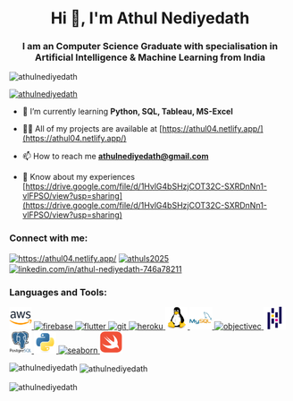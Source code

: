 <h1 align="center">Hi 👋, I'm Athul Nediyedath</h1>
<h3 align="center">I am an Computer Science Graduate with specialisation in Artificial Intelligence & Machine Learning from India</h3>

<p align="left"> <img src="https://komarev.com/ghpvc/?username=athulnediyedath&label=Profile%20views&color=0e75b6&style=flat" alt="athulnediyedath" /> </p>

<p align="left"> <a href="https://github.com/ryo-ma/github-profile-trophy"><img src="https://github-profile-trophy.vercel.app/?username=athulnediyedath" alt="athulnediyedath" /></a> </p>

- 🌱 I’m currently learning **Python, SQL, Tableau, MS-Excel**

- 👨‍💻 All of my projects are available at [https://athul04.netlify.app/](https://athul04.netlify.app/)

- 📫 How to reach me **athulnediyedath@gmail.com**

- 📄 Know about my experiences [https://drive.google.com/file/d/1HvlG4bSHzjCOT32C-SXRDnNn1-vlFPSO/view?usp=sharing](https://drive.google.com/file/d/1HvlG4bSHzjCOT32C-SXRDnNn1-vlFPSO/view?usp=sharing)

<h3 align="left">Connect with me:</h3>
<p align="left">
<a href="https://dev.to/https://athul04.netlify.app/" target="blank"><img align="center" src="https://raw.githubusercontent.com/rahuldkjain/github-profile-readme-generator/master/src/images/icons/Social/devto.svg" alt="https://athul04.netlify.app/" height="30" width="40" /></a>
<a href="https://twitter.com/athuls2025" target="blank"><img align="center" src="https://raw.githubusercontent.com/rahuldkjain/github-profile-readme-generator/master/src/images/icons/Social/twitter.svg" alt="athuls2025" height="30" width="40" /></a>
<a href="https://linkedin.com/in/linkedin.com/in/athul-nediyedath-746a78211" target="blank"><img align="center" src="https://raw.githubusercontent.com/rahuldkjain/github-profile-readme-generator/master/src/images/icons/Social/linked-in-alt.svg" alt="linkedin.com/in/athul-nediyedath-746a78211" height="30" width="40" /></a>
</p>

<h3 align="left">Languages and Tools:</h3>
<p align="left"> <a href="https://aws.amazon.com" target="_blank" rel="noreferrer"> <img src="https://raw.githubusercontent.com/devicons/devicon/master/icons/amazonwebservices/amazonwebservices-original-wordmark.svg" alt="aws" width="40" height="40"/> </a> <a href="https://firebase.google.com/" target="_blank" rel="noreferrer"> <img src="https://www.vectorlogo.zone/logos/firebase/firebase-icon.svg" alt="firebase" width="40" height="40"/> </a> <a href="https://flutter.dev" target="_blank" rel="noreferrer"> <img src="https://www.vectorlogo.zone/logos/flutterio/flutterio-icon.svg" alt="flutter" width="40" height="40"/> </a> <a href="https://git-scm.com/" target="_blank" rel="noreferrer"> <img src="https://www.vectorlogo.zone/logos/git-scm/git-scm-icon.svg" alt="git" width="40" height="40"/> </a> <a href="https://heroku.com" target="_blank" rel="noreferrer"> <img src="https://www.vectorlogo.zone/logos/heroku/heroku-icon.svg" alt="heroku" width="40" height="40"/> </a> <a href="https://www.linux.org/" target="_blank" rel="noreferrer"> <img src="https://raw.githubusercontent.com/devicons/devicon/master/icons/linux/linux-original.svg" alt="linux" width="40" height="40"/> </a> <a href="https://www.mysql.com/" target="_blank" rel="noreferrer"> <img src="https://raw.githubusercontent.com/devicons/devicon/master/icons/mysql/mysql-original-wordmark.svg" alt="mysql" width="40" height="40"/> </a> <a href="https://developer.apple.com/library/archive/documentation/Cocoa/Conceptual/ProgrammingWithObjectiveC/Introduction/Introduction.html" target="_blank" rel="noreferrer"> <img src="https://www.vectorlogo.zone/logos/apple_objectivec/apple_objectivec-icon.svg" alt="objectivec" width="40" height="40"/> </a> <a href="https://pandas.pydata.org/" target="_blank" rel="noreferrer"> <img src="https://raw.githubusercontent.com/devicons/devicon/2ae2a900d2f041da66e950e4d48052658d850630/icons/pandas/pandas-original.svg" alt="pandas" width="40" height="40"/> </a> <a href="https://www.postgresql.org" target="_blank" rel="noreferrer"> <img src="https://raw.githubusercontent.com/devicons/devicon/master/icons/postgresql/postgresql-original-wordmark.svg" alt="postgresql" width="40" height="40"/> </a> <a href="https://www.python.org" target="_blank" rel="noreferrer"> <img src="https://raw.githubusercontent.com/devicons/devicon/master/icons/python/python-original.svg" alt="python" width="40" height="40"/> </a> <a href="https://seaborn.pydata.org/" target="_blank" rel="noreferrer"> <img src="https://seaborn.pydata.org/_images/logo-mark-lightbg.svg" alt="seaborn" width="40" height="40"/> </a> <a href="https://developer.apple.com/swift/" target="_blank" rel="noreferrer"> <img src="https://raw.githubusercontent.com/devicons/devicon/master/icons/swift/swift-original.svg" alt="swift" width="40" height="40"/> </a> </p>

<p><img align="left" src="https://github-readme-stats.vercel.app/api/top-langs?username=athulnediyedath&show_icons=true&locale=en&layout=compact" alt="athulnediyedath" /></p>

<p>&nbsp;<img align="center" src="https://github-readme-stats.vercel.app/api?username=athulnediyedath&show_icons=true&locale=en" alt="athulnediyedath" /></p>

<p><img align="center" src="https://github-readme-streak-stats.herokuapp.com/?user=athulnediyedath&" alt="athulnediyedath" /></p>

<!--
**athulnediyedath/athulnediyedath** is a ✨ _special_ ✨ repository because its `README.md` (this file) appears on your GitHub profile.

Here are some ideas to get you started:

- 🔭 I’m currently working on ...
- 🌱 I’m currently learning ...
- 👯 I’m looking to collaborate on ...
- 🤔 I’m looking for help with ...
- 💬 Ask me about ...
- 📫 How to reach me: ...
- 😄 Pronouns: ...
- ⚡ Fun fact: ...
-->
